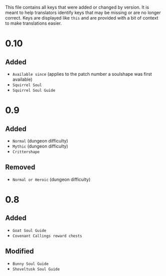 This file contains all keys that were added or changed by version. It is meant to help translators
identify keys that may be missing or are no longer correct. Keys are displayed like `this` and 
are provided with a bit of context to make translations easier.

# 0.10

## Added

* `Available since` (applies to the patch number a soulshape was first available)
* `Squirrel Soul`
* `Squirrel Soul Guide`

# 0.9

## Added

* `Normal` (dungeon difficulty)
* `Mythic` (dungeon difficulty)
* `Crittershape`

## Removed

* `Normal or Heroic` (dungeon difficulty)

# 0.8

## Added 

* `Goat Soul Guide`
* `Covenant Callings reward chests`

## Modified

* `Bunny Soul Guide`
* `Shoveltusk Soul Guide`
